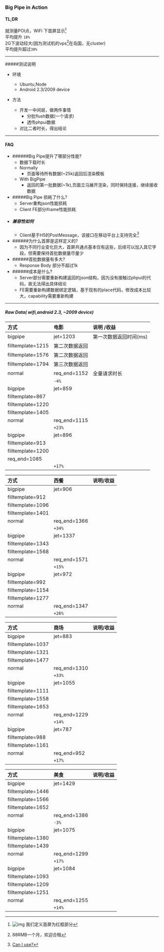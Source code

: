 ### Big Pipe in Action

#### TL;DR 
就测量POI点，WiFi 下首屏显示[^1]  
平均提升 `18%`  
2G下波动较大(因为测试机的vps[^2]在岛国，无cluster)  
平均提升超过`30%`

------------------------------------

#####测试说明
- 环境
	- Ubuntu,Node	
	- Android 2.3/2009 device

- 方法
	- 开发一中间层，做两件事情
		- 分批flush数据(一个请求)
		- 透传phpui数据
	- 对比二者时长，得出结论
----------------------------------

#### FAQ
- ######Big Pipe提升了哪部分性能?
	- 数据下载时长
	- Normally 
		- 页面等待所有数据(~25k)返回后渲染模板
	- With BigPipe
		- 返回的第一批数据(~1k),页面立马展开渲染，同时保持连接，继续接收数据
- #####Big Pipe 损耗了什么?
	- Server重构json性能损耗
	- Client FE部分iframe性能损耗
- ##### 兼容性如何
	- Client基于H5的PostMessage，该接口在移动平台上支持完全[^3]
- ######为什么首屏是这样定义的?
	- 因为不同行业变化巨大，首屏共通点基本仅有这些，后续可以加入其它字段，但需要保持首批数据量尽量少
- ######首批数据量有多大?
	- Response Body 部分不超过1k
- ######成本是什么?
	- Server部分需要重新构建返回的json结构，因为没有接触过phpui的代码，故无法得出具体结论
	- FE需要重新构建数据绑定逻辑，基于现有的place代码，修改成本比较大，capability需要重新构建
----------------------------------

##### Raw Data( wifi,android 2.3, ~2009 device)

方式|电影               | 说明 /收益
:------ |:------------      |:-------------
bigpipe|jet=1203          | 第一次数据返回时间(ms)
|filltemplate=1215  | 第二次数据返回  
|filltemplate=1576  | 第二次数据返回  
|filltemplate=1794  |第三次数据返回  
normal|req_end=1152  |  全量请求时长  
|      |`-4%`| 
bigpipe|jet=859|
|filltemplate=867 |
|filltemplate=1220 |
|filltemplate=1405 |
normal|req_end=1115 |
||`+23%`|
bigpipe|jet=896
 | filltemplate=913 | 
 | filltemplate=1200 | 
 | req_end=1085 | 
 |  | `+17% `|
 
 方式|西餐               | 说明/收益 
:------ |:------------      |:-------------  
bigpipe|jet=906 | 
 | filltemplate=912 | 
 | filltemplate=1096 | 
 | filltemplate=1401 | 
normal|req_end=1366 | 
 |  | `+34%` | 
bigpipe|jet=1337 | 
 | filltemplate=1343 | 
 | filltemplate=1568 | 
normal|req_end=1571 | 
 |  |`+15% `| 
bigpipe|jet=972 | 
 | filltemplate=992 | 
 | filltemplate=1154 | 
 | filltemplate=1277 | 
normal|req_end=1347 | 
 |  | `+26%` | 


方式|商场|说明/收益
:------ |:------------      |:-------------
bigpipe|jet=883 | 
 | filltemplate=1037 | 
 | filltemplate=1321 | 
 | filltemplate=1477 | 
normal|req_end=1310 | 
 |  | `+33%` | 
bigpipe|jet=1055 | 
| filltemplate=1111 | 
| filltemplate=1558 | 
| filltemplate=1653 | 
normal|req_end=1229 | 
| | `+14%` | 
bigpipe|jet=787 | 
| filltemplate=988 | 
| filltemplate=1161 | 
normal| req_end=952| 
| | `+17%`| 

方式|美食|说明/收益
:------ |:------------      |:-------------
bigpipe|jet=1429 | 
| filltemplate=1446 | 
| filltemplate=1566 | 
| filltemplate=1652 | 
normal|req_end=1386 | 
| | `-3%` | 
bigpipe|jet=1075 | 
| filltemplate=1380 | 
| filltemplate=1439 | 
normal|req_end=1299 | 
| | `+17%` | 
bigpipe|jet=1084 | 
| filltemplate=1093 | 
| filltemplate=1209 | 
   | filltemplate=1251 | 
   normal|req_end=1255 | 
 |  | `+14% `| 


[^3]:[Can I use?](http://caniuse.com/x-doc-messaging)
[^2]: 88RMB一个月，欢迎合租  
[^1]:![img](http://i.imgur.com/e9VGYRE.png?1) 我们定义首屏为红框部分